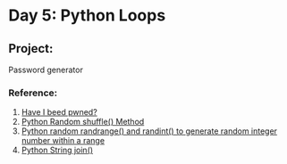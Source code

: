 # Day 5: Python Loops

## Project:
Password generator

### Reference:
1. [Have I beed pwned?](https://haveibeenpwned.com/)
2. [Python Random shuffle() Method](https://www.w3schools.com/python/ref_random_shuffle.asp)
3. [Python random randrange() and randint() to generate random integer number within a range](https://pynative.com/python-random-randrange/)
4. [Python String join()](https://www.programiz.com/python-programming/methods/string/join)